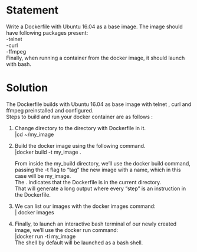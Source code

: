 # Statement
Write a Dockerfile with Ubuntu 16.04 as a base image. The image should have following packages present:<br>
-telnet<br>
-curl<br>
-ffmpeg<br>
Finally, when running a container from the docker image, it should launch with bash.<br>

# Solution
The Dockerfile builds with Ubuntu 16.04 as base image with telnet , curl and ffmpeg preinstalled and configured.<br>
Steps to build and run your docker container are as follows :<br>

1. Change directory to the directory with Dockerfile in it.<br>
    |cd ~/my_image<br>

2. Build the docker image using the following command.<br>
    |docker build -t my_image .<br>
    
    From inside the my_build directory, we’ll use the docker build command,<br>
    passing the -t flag to “tag” the new image with a name, which in this case will be my_image.<br>
    The . indicates that the Dockerfile is in the current directory.<br>
    That will generate a long output where every “step” is an instruction in the Dockerfile.<br>
    
 3. We can list our images with the docker images command:<br>
    | docker images<br>
    
 4. Finally, to launch an interactive bash terminal of our newly created image, we’ll use the docker run command:<br>
    |docker run -ti my_image <br>
    The shell by default will be launched as a bash shell.<br>
    
    
    


